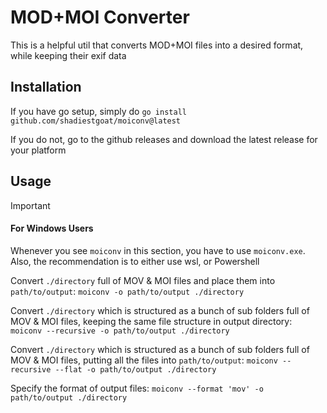 # MOD+MOI Converter

This is a helpful util that converts MOD+MOI files into a desired format, while keeping their exif data

## Installation

If you have go setup, simply do `go install github.com/shadiestgoat/moiconv@latest`

If you do not, go to the github releases and download the latest release for your platform

## Usage

> [!IMPORTANT]
> #### For Windows Users
> Whenever you see `moiconv` in this section, you have to use `moiconv.exe`.
> Also, the recommendation is to either use wsl, or Powershell

Convert `./directory` full of MOV & MOI files and place them into `path/to/output`: `moiconv -o path/to/output ./directory`

Convert `./directory` which is structured as a bunch of sub folders full of MOV & MOI files, keeping the same file structure in output directory: `moiconv --recursive -o path/to/output ./directory`

Convert `./directory` which is structured as a bunch of sub folders full of MOV & MOI files, putting all the files into `path/to/output`: `moiconv --recursive --flat -o path/to/output ./directory`

Specify the format of output files: `moiconv --format 'mov' -o path/to/output ./directory`
